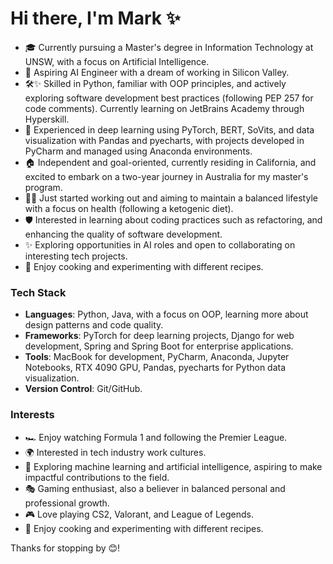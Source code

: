 # Hi there, I'm Mark ✨

- 🎓 Currently pursuing a Master's degree in Information Technology at UNSW, with a focus on Artificial Intelligence.
- 🚀 Aspiring AI Engineer with a dream of working in Silicon Valley.
- 🛠✨ Skilled in Python, familiar with OOP principles, and actively exploring software development best practices (following PEP 257 for code comments). Currently learning on JetBrains Academy through Hyperskill.
- 🤖 Experienced in deep learning using PyTorch, BERT, SoVits, and data visualization with Pandas and pyecharts, with projects developed in PyCharm and managed using Anaconda environments.
- 🏠 Independent and goal-oriented, currently residing in California, and excited to embark on a two-year journey in Australia for my master's program.
- 🏋️‍♂️ Just started working out and aiming to maintain a balanced lifestyle with a focus on health (following a ketogenic diet).
- 🛡 Interested in learning about coding practices such as refactoring, and enhancing the quality of software development.
- ✨ Exploring opportunities in AI roles and open to collaborating on interesting tech projects.
- 🍳 Enjoy cooking and experimenting with different recipes.

### Tech Stack

- **Languages**: Python, Java, with a focus on OOP, learning more about design patterns and code quality.
- **Frameworks**: PyTorch for deep learning projects, Django for web development, Spring and Spring Boot for enterprise applications.
- **Tools**: MacBook for development, PyCharm, Anaconda, Jupyter Notebooks, RTX 4090 GPU, Pandas, pyecharts for Python data visualization.
- **Version Control**: Git/GitHub.

### Interests

- 🏎️ Enjoy watching Formula 1 and following the Premier League.
- 🌍 Interested in tech industry work cultures.
- 🔮 Exploring machine learning and artificial intelligence, aspiring to make impactful contributions to the field.
- 🎭 Gaming enthusiast, also a believer in balanced personal and professional growth.
- 🎮 Love playing CS2, Valorant, and League of Legends.
- 🍳 Enjoy cooking and experimenting with different recipes.

Thanks for stopping by 😊!
